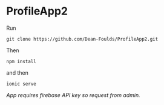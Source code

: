 # ProfileApp2

Run 

`git clone https://github.com/Dean-Foulds/ProfileApp2.git`

Then 

`npm install`

and then

`ionic serve`

*App requires firebase API key so request from admin.*
